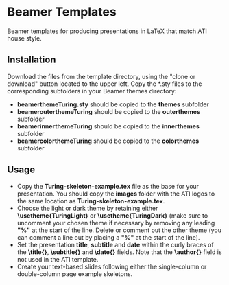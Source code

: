# Beamer Templates
Beamer templates for producing presentations in LaTeX that match ATI house style.
## Installation
Download the files from the template directory, using the "clone or download" button located to the upper left. Copy the \*.sty files to the corresponding subfolders in your Beamer themes directory:
 - **beamerthemeTuring.sty** should be copied to the **themes** subfolder
 - **beamerouterthemeTuring** should be copied to the **outerthemes** subfolder
 - **beamerinnerthemeTuring** should be copied to the **innerthemes** subfolder
 - **beamercolorthemeTuring** should be copied to the **colorthemes** subfolder

## Usage
- Copy the **Turing-skeleton-example.tex** file as the base for your presentation. You should copy the **images** folder with the ATI logos to the same location as **Turing-skeleton-example.tex**.
- Choose the light or dark theme by retaining either **\\usetheme{TuringLight}** or **\\usetheme{TuringDark}** (make sure to uncomment your chosen theme if necessary by removing any leading **"%"** at the start of the line. Delete or comment out the other theme (you can comment a line out by placing a **"%"** at the start of the line).
- Set the presentation **title**, **subtitle** and **date** within the curly braces of the **\\title{}**, **\\subtitle{}** and **\\date{}** fields. Note that the **\\author{}** field is not used in the ATI template.
- Create your text-based slides following either the single-column or double-column page example skeletons.
